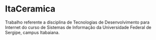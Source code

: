 # ItaCeramica
Trabalho referente a disciplina de Tecnologias de Desenvolvimento para Internet do curso de Sistemas de Informação da Universidade Federal de Sergipe, campus Itabaiana.
